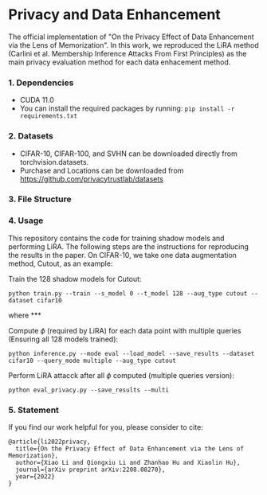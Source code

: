 # Privacy and Data Enhancement

The official implementation of "On the Privacy Effect of Data Enhancement via the Lens of Memorization". In this work, we reproduced the LiRA method (Carlini et al. Membership Inference Attacks From First Principles) as the main privacy evaluation method for each data enhacement method.

### 1. Dependencies
- CUDA 11.0
- You can install the required packages by running: ```pip install -r requirements.txt```

### 2. Datasets
- CIFAR-10, CIFAR-100, and SVHN can be downloaded directly from torchvision.datasets.
- Purchase and Locations can be downloaded from https://github.com/privacytrustlab/datasets


### 3. File Structure




### 4. Usage

This repository contains the code for training shadow models and performing LiRA. The following steps are the instructions for reproducing the results in the paper. On CIFAR-10, we take one data augmentation method, Cutout, as an example:

Train the 128 shadow models for Cutout:
```
python train.py --train --s_model 0 --t_model 128 --aug_type cutout --dataset cifar10
```
where ***


Compute $\phi$ (required by LiRA) for each data point with multiple queries (Ensuring all 128 models trained):
```
python inference.py --mode eval --load_model --save_results --dataset cifar10 --query_mode multiple --aug_type cutout
```

Perform LiRA attacck after all $\phi$ computed (multiple queries version):
```
python eval_privacy.py --save_results --multi
```


### 5. Statement

If you find our work helpful for you, please consider to cite:
```
@article{li2022privacy,
  title={On the Privacy Effect of Data Enhancement via the Lens of Memorization},
  author={Xiao Li and Qiongxiu Li and Zhanhao Hu and Xiaolin Hu},
  journal={arXiv preprint arXiv:2208.08270},
  year={2022}
}
```
